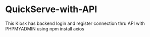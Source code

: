 # QuickServe-with-API
This Kiosk has backend login and register connection thru API with PHPMYADMIN using npm install axios
